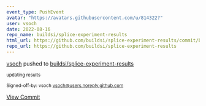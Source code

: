 ```yaml
---
event_type: PushEvent
avatar: "https://avatars.githubusercontent.com/u/814322?"
user: vsoch
date: 2022-08-16
repo_name: buildsi/splice-experiment-results
html_url: https://github.com/buildsi/splice-experiment-results/commit/bd4261109bec89cb519d679c628a4c6f04a83cc3
repo_url: https://github.com/buildsi/splice-experiment-results
---
```


<a href='https://github.com/vsoch' target='_blank'>vsoch</a> pushed to <a href='https://github.com/buildsi/splice-experiment-results' target='_blank'>buildsi/splice-experiment-results</a>

<small>updating results

Signed-off-by: vsoch <vsoch@users.noreply.github.com></small>

<a href='https://github.com/buildsi/splice-experiment-results/commit/bd4261109bec89cb519d679c628a4c6f04a83cc3' target='_blank'>View Commit</a>